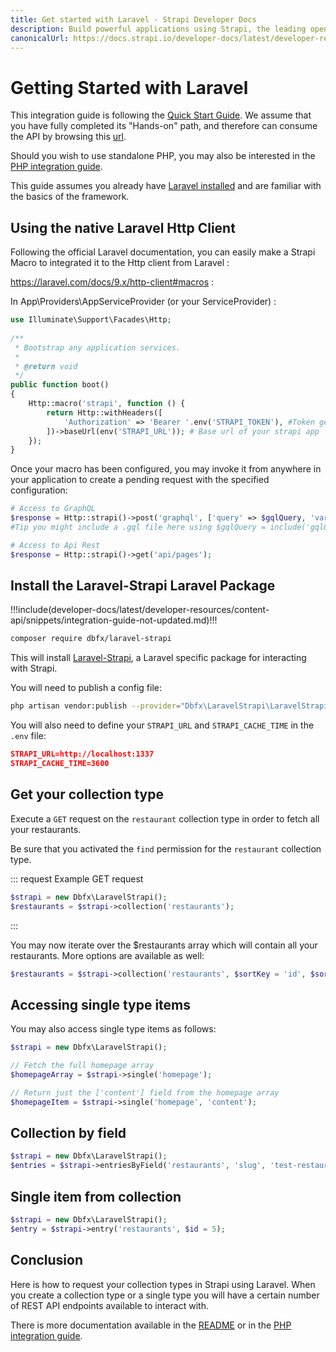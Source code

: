 ```yaml
---
title: Get started with Laravel - Strapi Developer Docs
description: Build powerful applications using Strapi, the leading open-source headless cms and Laravel.
canonicalUrl: https://docs.strapi.io/developer-docs/latest/developer-resources/content-api/integrations/laravel.html
---
```


# Getting Started with Laravel

This integration guide is following the [Quick Start Guide](/developer-docs/latest/getting-started/quick-start.md). We assume that you have fully completed its "Hands-on" path, and therefore can consume the API by browsing this [url](http://localhost:1337/restaurants).

Should you wish to use standalone PHP, you may also be interested in the [PHP integration guide](/developer-docs/latest/developer-resources/content-api/integrations/php.md).

This guide assumes you already have [Laravel installed](https://laravel.com/docs/9.x/installation) and are familiar with the basics of the framework.


## Using the native Laravel Http Client

Following the official Laravel documentation, you can easily make a Strapi Macro to integrated it to the Http client from Laravel : 

https://laravel.com/docs/9.x/http-client#macros : 

In App\Providers\AppServiceProvider (or your ServiceProvider) :

```php
use Illuminate\Support\Facades\Http;
 
/**
 * Bootstrap any application services.
 *
 * @return void
 */
public function boot()
{
    Http::macro('strapi', function () {
        return Http::withHeaders([
            'Authorization' => 'Bearer '.env('STRAPI_TOKEN'), #Token generated in the admin
        ])->baseUrl(env('STRAPI_URL')); # Base url of your strapi app
    });
}
```

Once your macro has been configured, you may invoke it from anywhere in your application to create a pending request with the specified configuration:

```php
# Access to GraphQL
$response = Http::strapi()->post('graphql', ['query' => $gqlQuery, 'variables' => $variables]); 
#Tip you might include a .gql file here using $gqlQuery = include('gqlQuery.gql')

# Access to Api Rest
$response = Http::strapi()->get('api/pages');
```

## Install the Laravel-Strapi Laravel Package

!!!include(developer-docs/latest/developer-resources/content-api/snippets/integration-guide-not-updated.md)!!!

```bash
composer require dbfx/laravel-strapi
```

This will install [Laravel-Strapi](https://github.com/dbfx/laravel-strapi), a Laravel specific package for interacting with Strapi.

You will need to publish a config file:

```bash
php artisan vendor:publish --provider="Dbfx\LaravelStrapi\LaravelStrapiServiceProvider" --tag="strapi-config"
```

You will also need to define your `STRAPI_URL` and `STRAPI_CACHE_TIME` in the `.env` file:

``` json
STRAPI_URL=http://localhost:1337
STRAPI_CACHE_TIME=3600
```

## Get your collection type

Execute a `GET` request on the `restaurant` collection type in order to fetch all your restaurants.

Be sure that you activated the `find` permission for the `restaurant` collection type.

::: request Example GET request

```php
$strapi = new Dbfx\LaravelStrapi();
$restaurants = $strapi->collection('restaurants');
```
:::

You may now iterate over the $restaurants array which will contain all your restaurants. More options are available as well: 

```php
$restaurants = $strapi->collection('restaurants', $sortKey = 'id', $sortOrder = 'DESC', $limit = 20, $start = 0, $fullUrls = true);
```

## Accessing single type items

You may also access single type items as follows:

```php
$strapi = new Dbfx\LaravelStrapi();

// Fetch the full homepage array
$homepageArray = $strapi->single('homepage');

// Return just the ['content'] field from the homepage array
$homepageItem = $strapi->single('homepage', 'content');
```

## Collection by field

```php
$strapi = new Dbfx\LaravelStrapi();
$entries = $strapi->entriesByField('restaurants', 'slug', 'test-restaurant-name');
```

## Single item from collection

```php
$strapi = new Dbfx\LaravelStrapi();
$entry = $strapi->entry('restaurants', $id = 5);
```


## Conclusion

Here is how to request your collection types in Strapi using Laravel. When you create a collection type or a single type you will have a certain number of REST API endpoints available to interact with.

There is more documentation available in the [README](https://github.com/dbfx/laravel-strapi) or in the [PHP integration guide](/developer-docs/latest/developer-resources/content-api/integrations/php.md).
